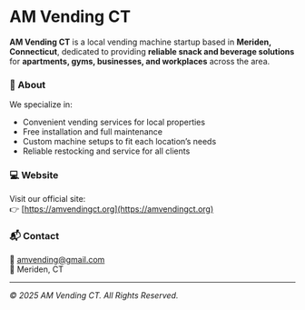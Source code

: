# AM Vending CT

**AM Vending CT** is a local vending machine startup based in **Meriden, Connecticut**, dedicated to providing **reliable snack and beverage solutions** for **apartments, gyms, businesses, and workplaces** across the area.

### 🌟 About
We specialize in:
- Convenient vending services for local properties  
- Free installation and full maintenance  
- Custom machine setups to fit each location’s needs  
- Reliable restocking and service for all clients  

### 💻 Website
Visit our official site:  
👉 [https://amvendingct.org](https://amvendingct.org)

### 📬 Contact
📧 amvending@gmail.com  
📍 Meriden, CT  

---

_© 2025 AM Vending CT. All Rights Reserved._

